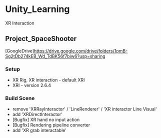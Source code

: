 # Unity_Learning

XR Interaction

## Project_SpaceShooter
[GoogleDrive]https://drive.google.com/drive/folders/1pmB-Sg2tDb274kEB_Wd_TdBK56f7biw6?usp=sharing

### Setup
+ XR Rig, XR interaction - default XRI
+ XRI - version 2.6.4

### Build Scene
+ remove 'XRRayInteractor' / 'LineRenderer' / 'XR interactor Line Visual'
+ add 'XRDirectInteractor'
+ [Bugfix] XR hand no input action
+ [Bugfix] Rendering pipeline converter
+ add 'XR grab interactable'
